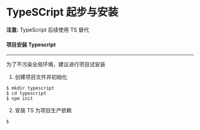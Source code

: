# TypeSCript 起步与安装
__注意:__ TypeScript 后续使用 TS 替代 

#### 项目安装 Typescript
***
为了不污染全局环境，建议进行项目试安装
1. 创建项目文件并初始化
```shell
$ mkdir typescript
$ cd typescript
$ npm init
```
2. 安装 TS 为项目生产依赖
```bash
$ 
```
